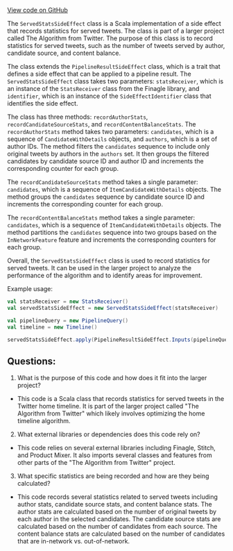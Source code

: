 [View code on GitHub](https://github.com/misbahsy/the-algorithm/home-mixer/server/src/main/scala/com/twitter/home_mixer/functional_component/side_effect/ServedStatsSideEffect.scala)

The `ServedStatsSideEffect` class is a Scala implementation of a side effect that records statistics for served tweets. The class is part of a larger project called The Algorithm from Twitter. The purpose of this class is to record statistics for served tweets, such as the number of tweets served by author, candidate source, and content balance. 

The class extends the `PipelineResultSideEffect` class, which is a trait that defines a side effect that can be applied to a pipeline result. The `ServedStatsSideEffect` class takes two parameters: `statsReceiver`, which is an instance of the `StatsReceiver` class from the Finagle library, and `identifier`, which is an instance of the `SideEffectIdentifier` class that identifies the side effect. 

The class has three methods: `recordAuthorStats`, `recordCandidateSourceStats`, and `recordContentBalanceStats`. The `recordAuthorStats` method takes two parameters: `candidates`, which is a sequence of `CandidateWithDetails` objects, and `authors`, which is a set of author IDs. The method filters the `candidates` sequence to include only original tweets by authors in the `authors` set. It then groups the filtered candidates by candidate source ID and author ID and increments the corresponding counter for each group. 

The `recordCandidateSourceStats` method takes a single parameter: `candidates`, which is a sequence of `ItemCandidateWithDetails` objects. The method groups the `candidates` sequence by candidate source ID and increments the corresponding counter for each group. 

The `recordContentBalanceStats` method takes a single parameter: `candidates`, which is a sequence of `ItemCandidateWithDetails` objects. The method partitions the `candidates` sequence into two groups based on the `InNetworkFeature` feature and increments the corresponding counters for each group. 

Overall, the `ServedStatsSideEffect` class is used to record statistics for served tweets. It can be used in the larger project to analyze the performance of the algorithm and to identify areas for improvement. 

Example usage:

```scala
val statsReceiver = new StatsReceiver()
val servedStatsSideEffect = new ServedStatsSideEffect(statsReceiver)

val pipelineQuery = new PipelineQuery()
val timeline = new Timeline()

servedStatsSideEffect.apply(PipelineResultSideEffect.Inputs(pipelineQuery, timeline))
```
## Questions: 
 1. What is the purpose of this code and how does it fit into the larger project? 
- This code is a Scala class that records statistics for served tweets in the Twitter home timeline. It is part of the larger project called "The Algorithm from Twitter" which likely involves optimizing the home timeline algorithm.

2. What external libraries or dependencies does this code rely on? 
- This code relies on several external libraries including Finagle, Stitch, and Product Mixer. It also imports several classes and features from other parts of the "The Algorithm from Twitter" project.

3. What specific statistics are being recorded and how are they being calculated? 
- This code records several statistics related to served tweets including author stats, candidate source stats, and content balance stats. The author stats are calculated based on the number of original tweets by each author in the selected candidates. The candidate source stats are calculated based on the number of candidates from each source. The content balance stats are calculated based on the number of candidates that are in-network vs. out-of-network.